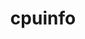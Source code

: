 ---
title: "cpuinfo"
layout: cache
categories: [package, v2025.07.0]
meta: {"compilers": ["apple-clang@17.0.0", "gcc@11.4.0", "gcc@13.2.0"], "num_specs": 16, "num_specs_by_stack": {"e4s": 2, "ml-darwin-aarch64-mps": 4, "ml-linux-aarch64-cpu": 5, "ml-linux-aarch64-cuda": 4, "ml-linux-x86_64-cpu": 5, "ml-linux-x86_64-cuda": 4, "root": 16}, "oss": ["sequoia", "ubuntu22.04", "ubuntu24.04"], "platforms": ["darwin", "linux"], "stacks": ["e4s", "ml-darwin-aarch64-mps", "ml-linux-aarch64-cpu", "ml-linux-aarch64-cuda", "ml-linux-x86_64-cpu", "ml-linux-x86_64-cuda", "root"], "targets": ["aarch64", "x86_64_v3"], "versions": ["2023-11-04", "2024-08-30", "2024-09-06", "2024-09-26"]}
spec_details: [{"compiler": "gcc@13.2.0", "hash": "2rte6qdqmbm4pgunaoutvixtv7b2j6bg", "os": "ubuntu24.04", "platform": "linux", "size": "-", "stacks": ["ml-linux-x86_64-cpu", "ml-linux-x86_64-cuda", "root"], "target": "x86_64_v3", "variants": ["build_system=cmake", "build_type=Release", "commit=1e83a2fdd3102f65c6f1fb602c1b320486218a99", "generator=ninja", "~ipo"], "versions": ["2024-09-26"]}, {"compiler": "apple-clang@17.0.0", "hash": "4yxrye7queovdyd2ykjlnkd5jbbyqxui", "os": "sequoia", "platform": "darwin", "size": "-", "stacks": ["ml-darwin-aarch64-mps", "root"], "target": "aarch64", "variants": ["build_system=cmake", "build_type=Release", "commit=094fc30b9256f54dad5ad23bcbfb5de74781422f", "generator=ninja", "~ipo"], "versions": ["2024-09-06"]}, {"compiler": "gcc@13.2.0", "hash": "alrebm3gqexu3xruhnra2b3rdipiyyc2", "os": "ubuntu24.04", "platform": "linux", "size": "-", "stacks": ["ml-linux-aarch64-cpu", "ml-linux-aarch64-cuda", "root"], "target": "aarch64", "variants": ["build_system=cmake", "build_type=Release", "commit=094fc30b9256f54dad5ad23bcbfb5de74781422f", "generator=ninja", "~ipo"], "versions": ["2024-09-06"]}, {"compiler": "gcc@13.2.0", "hash": "dyfbrefpqwrbnf3fiqwy4lja74mtysfk", "os": "ubuntu24.04", "platform": "linux", "size": "-", "stacks": ["ml-linux-aarch64-cpu", "root"], "target": "aarch64", "variants": ["build_system=cmake", "build_type=Release", "commit=d6860c477c99f1fce9e28eb206891af3c0e1a1d7", "generator=ninja", "~ipo"], "versions": ["2023-11-04"]}, {"compiler": "apple-clang@17.0.0", "hash": "enc6sjxvchzrgmlfitiq3ejecbb3fste", "os": "sequoia", "platform": "darwin", "size": "-", "stacks": ["ml-darwin-aarch64-mps", "root"], "target": "aarch64", "variants": ["build_system=cmake", "build_type=Release", "commit=fa1c679da8d19e1d87f20175ae1ec10995cd3dd3", "generator=ninja", "~ipo"], "versions": ["2024-08-30"]}, {"compiler": "gcc@13.2.0", "hash": "fhlp7qmoirap2werp6d3e2i4bjpojqo4", "os": "ubuntu24.04", "platform": "linux", "size": "-", "stacks": ["ml-linux-aarch64-cpu", "ml-linux-aarch64-cuda", "root"], "target": "aarch64", "variants": ["build_system=cmake", "build_type=Release", "commit=1e83a2fdd3102f65c6f1fb602c1b320486218a99", "generator=ninja", "~ipo"], "versions": ["2024-09-26"]}, {"compiler": "gcc@13.2.0", "hash": "i7xqsytrpfd4dhu2y7xthkeq4znlzo53", "os": "ubuntu24.04", "platform": "linux", "size": "-", "stacks": ["ml-linux-aarch64-cpu", "ml-linux-aarch64-cuda", "root"], "target": "aarch64", "variants": ["build_system=cmake", "build_type=Release", "commit=fa1c679da8d19e1d87f20175ae1ec10995cd3dd3", "generator=ninja", "~ipo"], "versions": ["2024-08-30"]}, {"compiler": "gcc@11.4.0", "hash": "kclcvohcvfmf7wbsw6by2pqtxihgta5m", "os": "ubuntu22.04", "platform": "linux", "size": "-", "stacks": ["e4s", "root"], "target": "x86_64_v3", "variants": ["build_system=cmake", "build_type=Release", "commit=1e83a2fdd3102f65c6f1fb602c1b320486218a99", "generator=ninja", "~ipo"], "versions": ["2024-09-26"]}, {"compiler": "gcc@13.2.0", "hash": "mbetyffis54mdjnxawvcsejeuutjw5wn", "os": "ubuntu24.04", "platform": "linux", "size": "-", "stacks": ["ml-linux-x86_64-cpu", "ml-linux-x86_64-cuda", "root"], "target": "x86_64_v3", "variants": ["build_system=cmake", "build_type=Release", "commit=fa1c679da8d19e1d87f20175ae1ec10995cd3dd3", "generator=ninja", "~ipo"], "versions": ["2024-08-30"]}, {"compiler": "gcc@11.4.0", "hash": "p7dgdxsldjii27xt2zwicamvdgdcfqzc", "os": "ubuntu22.04", "platform": "linux", "size": "-", "stacks": ["e4s", "root"], "target": "x86_64_v3", "variants": ["build_system=cmake", "build_type=Release", "commit=1e83a2fdd3102f65c6f1fb602c1b320486218a99", "generator=ninja", "~ipo"], "versions": ["2024-09-26"]}, {"compiler": "gcc@13.2.0", "hash": "pdju772xcxcewm23ri24ovsdousw2qhj", "os": "ubuntu24.04", "platform": "linux", "size": "-", "stacks": ["ml-linux-x86_64-cpu", "root"], "target": "x86_64_v3", "variants": ["build_system=cmake", "build_type=Release", "commit=d6860c477c99f1fce9e28eb206891af3c0e1a1d7", "generator=ninja", "~ipo"], "versions": ["2023-11-04"]}, {"compiler": "apple-clang@17.0.0", "hash": "pgeskqvbwk66j23ekujpnwezzolsfjwc", "os": "sequoia", "platform": "darwin", "size": "-", "stacks": ["ml-darwin-aarch64-mps", "root"], "target": "aarch64", "variants": ["build_system=cmake", "build_type=Release", "commit=1e83a2fdd3102f65c6f1fb602c1b320486218a99", "generator=ninja", "~ipo"], "versions": ["2024-09-26"]}, {"compiler": "gcc@13.2.0", "hash": "r5vwn6r7n37qiypbaoofpzrgclhux7wa", "os": "ubuntu24.04", "platform": "linux", "size": "-", "stacks": ["ml-linux-x86_64-cpu", "ml-linux-x86_64-cuda", "root"], "target": "x86_64_v3", "variants": ["build_system=cmake", "build_type=Release", "commit=094fc30b9256f54dad5ad23bcbfb5de74781422f", "generator=ninja", "~ipo"], "versions": ["2024-09-06"]}, {"compiler": "gcc@13.2.0", "hash": "spk4huktnxegp2plmsw5wveiyeztajg2", "os": "ubuntu24.04", "platform": "linux", "size": "-", "stacks": ["ml-linux-aarch64-cpu", "ml-linux-aarch64-cuda", "root"], "target": "aarch64", "variants": ["build_system=cmake", "build_type=Release", "commit=1e83a2fdd3102f65c6f1fb602c1b320486218a99", "generator=ninja", "~ipo"], "versions": ["2024-09-26"]}, {"compiler": "gcc@13.2.0", "hash": "svjm42ny6oadnmzszjsl62ouimvpc5wk", "os": "ubuntu24.04", "platform": "linux", "size": "-", "stacks": ["ml-linux-x86_64-cpu", "ml-linux-x86_64-cuda", "root"], "target": "x86_64_v3", "variants": ["build_system=cmake", "build_type=Release", "commit=1e83a2fdd3102f65c6f1fb602c1b320486218a99", "generator=ninja", "~ipo"], "versions": ["2024-09-26"]}, {"compiler": "apple-clang@17.0.0", "hash": "xyhu55xkok7doc6y5zyn3wnnyoethzct", "os": "sequoia", "platform": "darwin", "size": "-", "stacks": ["ml-darwin-aarch64-mps", "root"], "target": "aarch64", "variants": ["build_system=cmake", "build_type=Release", "commit=1e83a2fdd3102f65c6f1fb602c1b320486218a99", "generator=ninja", "~ipo"], "versions": ["2024-09-26"]}]
---